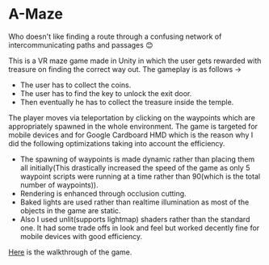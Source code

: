 # A-Maze

Who doesn't like finding a route through a confusing network of intercommunicating paths and passages :blush:

This is a VR maze game made in Unity in which the user gets rewarded with treasure on finding the correct way out. The gameplay is as follows ->

* The user has to collect the coins.
* The user has to find the key to unlock the exit door.
* Then eventually he has to collect the treasure inside the temple.

The player moves via teleportation by clicking on the waypoints which are appropriately spawned in the whole environment. The game is targeted for mobile devices and for Google Cardboard HMD which is the reason why I did the following optimizations taking into account the efficiency.

* The spawning of waypoints is made dynamic rather than placing them all initially(This drastically increased the speed of the game as only 5 waypoint scripts were running at a time rather than 90(which is the total number of waypoints)).
* Rendering is enhanced through occlusion cutting.
* Baked lights are used rather than realtime illumination as most of the objects in the game are static.
* Also I used unlit(supports lightmap) shaders rather than the standard one. It had some trade offs in look and feel but worked decently fine for mobile devices with good efficiency.

[Here](summigandhi.com) is the walkthrough of the game.





